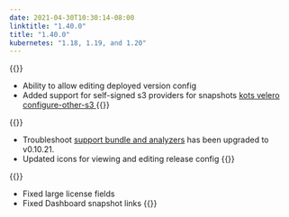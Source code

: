 ```yaml
---
date: 2021-04-30T10:30:14-08:00
linktitle: "1.40.0"
title: "1.40.0"
kubernetes: "1.18, 1.19, and 1.20"
---
```

{{<features>}}
* Ability to allow editing deployed version config
* Added support for self-signed s3 providers for snapshots [kots velero configure-other-s3 ](/kots-cli/velero/configure-other-s3/)
{{</features>}}

{{<changes>}}
* Troubleshoot [support bundle and analyzers](/kotsadm/troubleshooting/support-bundle/) has been upgraded to v0.10.21.
* Updated icons for viewing and editing release config
{{</changes>}}

{{<fixes>}}
* Fixed large license fields
* Fixed Dashboard snapshot links
{{</fixes>}}
